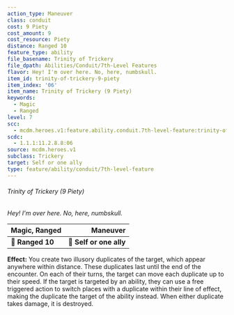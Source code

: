 ```yaml
---
action_type: Maneuver
class: conduit
cost: 9 Piety
cost_amount: 9
cost_resource: Piety
distance: Ranged 10
feature_type: ability
file_basename: Trinity of Trickery
file_dpath: Abilities/Conduit/7th-Level Features
flavor: Hey! I'm over here. No, here, numbskull.
item_id: trinity-of-trickery-9-piety
item_index: '06'
item_name: Trinity of Trickery (9 Piety)
keywords:
  - Magic
  - Ranged
level: 7
scc:
  - mcdm.heroes.v1:feature.ability.conduit.7th-level-feature:trinity-of-trickery-9-piety
scdc:
  - 1.1.1:11.2.8.8:06
source: mcdm.heroes.v1
subclass: Trickery
target: Self or one ally
type: feature/ability/conduit/7th-level-feature
---
```


###### Trinity of Trickery (9 Piety)

*Hey! I'm over here. No, here, numbskull.*

| **Magic, Ranged** |            **Maneuver** |
| ----------------- | ----------------------: |
| **📏 Ranged 10**  | **🎯 Self or one ally** |

**Effect:** You create two illusory duplicates of the target, which appear anywhere within distance. These duplicates last until the end of the encounter. On each of their turns, the target can move each duplicate up to their speed. If the target is targeted by an ability, they can use a free triggered action to switch places with a duplicate within their line of effect, making the duplicate the target of the ability instead. When either duplicate takes damage, it is destroyed.
